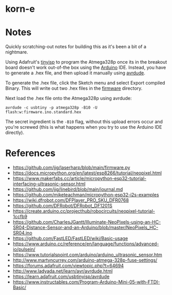 # korn-e


# Notes

Quickly scratching-out notes for building this as it's been a bit of a nightmare.

Using Adafruit's [tinyisp](https://learn.adafruit.com/usbtinyisp) to program the Atmega328p once its in the breakout board doesn't work out-of-the box using the [Arduino](https://www.arduino.cc/) IDE.  Instead, you have to generate a .hex file, and then upload it manually using [avrdude](http://www.nongnu.org/avrdude/).

To generate the .hex file, click the Sketch menu and select Export compiled Binary.  This will write out two .hex files in the [firmware](./firmware/arduino/firmware) directory.

Next load the .hex file onto the Atmega328p using avrdude:

```
avrdude -c usbtiny -p atmega328p -B10 -U flash:w:firmware.ino.standard.hex
```

The secret ingredient is the `-B10` flag, without this upload errors occur and you're screwed (this is what happens when you try to use the Arduino IDE directly).



# References

* https://github.com/jjg/laserharp/blob/main/firmware.py
* https://docs.micropython.org/en/latest/esp8266/tutorial/neopixel.html
* https://www.makerfabs.cc/article/micropython-esp32-tutorial-interfacing-ultrasonic-sensor.html
* https://github.com/jjg/linebird/blob/main/journal.md
* https://github.com/miketeachman/micropython-esp32-i2s-examples
* https://wiki.dfrobot.com/DFPlayer_PRO_SKU_DFR0768
* https://github.com/DFRobot/DFRobot_DF1201S
* https://create.arduino.cc/projecthub/robocircuits/neopixel-tutorial-1ccfb9
* https://github.com/CharlesJGantt/Illuminate-NeoPixels-using-an-HC-SR04-Distance-Sensor-and-an-Arduino/blob/master/NeoPixels_HC-SR04.ino
* https://github.com/FastLED/FastLED/wiki/Basic-usage
* https://www.arduino.cc/reference/en/language/functions/advanced-io/pulsein/
* https://www.tutorialspoint.com/arduino/arduino_ultrasonic_sensor.htm
* http://www.martyncurrey.com/arduino-atmega-328p-fuse-settings/
* https://forums.adafruit.com/viewtopic.php?t=64694
* http://www.ladyada.net/learn/avr/avrdude.html
* https://learn.adafruit.com/usbtinyisp/avrdude
* https://www.instructables.com/Program-Arduino-Mini-05-with-FTDI-Basic/ 
